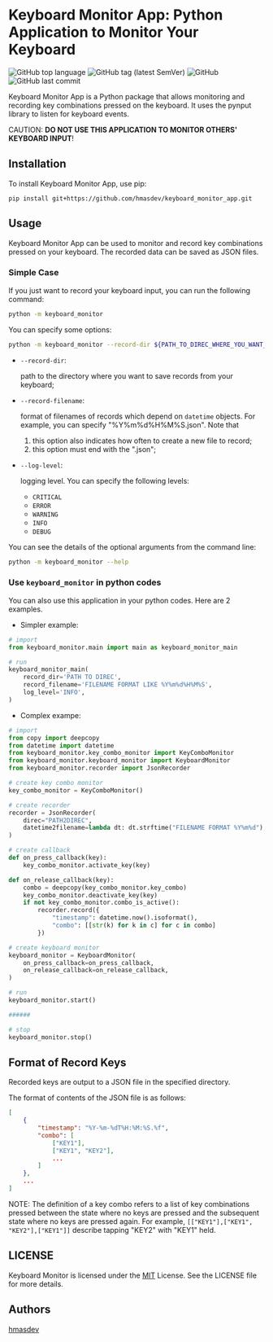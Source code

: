# Keyboard Monitor App: Python Application to Monitor Your Keyboard

![GitHub top language](https://img.shields.io/github/languages/top/hmasdev/keyboard_monitor_app)
![GitHub tag (latest SemVer)](https://img.shields.io/github/v/tag/hmasdev/keyboard_monitor_app?sort=semver)
![GitHub](https://img.shields.io/github/license/hmasdev/keyboard_monitor_app)
![GitHub last commit](https://img.shields.io/github/last-commit/hmasdev/keyboard_monitor_app)

Keyboard Monitor App is a Python package that allows monitoring and recording key combinations pressed on the keyboard. It uses the pynput library to listen for keyboard events.

CAUTION: **DO NOT USE THIS APPLICATION TO MONITOR OTHERS' KEYBOARD INPUT**!

## Installation

To install Keyboard Monitor App, use pip:

```shell
pip install git+https://github.com/hmasdev/keyboard_monitor_app.git
```

## Usage

Keyboard Monitor App can be used to monitor and record key combinations pressed on your keyboard. The recorded data can be saved as JSON files.

### Simple Case

If you just want to record your keyboard input, you can run the following command:

```bash
python -m keyboard_monitor
```

You can specify some options:

```bash
python -m keyboard_monitor --record-dir ${PATH_TO_DIREC_WHERE_YOU_WANT_TO_SAVE_RECORDS} --record-filename ${FILENAME_FORMAT_FOR_RECORDS} --log-level {LOG_LEVEL}
```

- `--record-dir`:

  path to the directory where you want to save records from your keyboard;

- `--record-filename`:

  format of filenames of records which depend on `datetime` objects. For example, you can specify "%Y%m%d%H%M%S.json". Note that

  1. this option also indicates how often to create a new file to record;
  2. this option must end with the ".json";

- `--log-level`:

  logging level. You can specify the following levels:

  - `CRITICAL`
  - `ERROR`
  - `WARNING`
  - `INFO`
  - `DEBUG`

You can see the details of the optional arguments from the command line:

```bash
python -m keyboard_monitor --help
```

### Use `keyboard_monitor` in python codes

You can also use this application in your python codes.
Here are 2 examples.

- Simpler example:

```python
# import
from keyboard_monitor.main import main as keyboard_monitor_main

# run
keyboard_monitor_main(
    record_dir='PATH TO DIREC',
    record_filename='FILENAME FORMAT LIKE %Y%m%d%H%M%S',
    log_level='INFO',
)
```

- Complex exampe:

```python
# import
from copy import deepcopy
from datetime import datetime
from keyboard_monitor.key_combo_monitor import KeyComboMonitor
from keyboard_monitor.keyboard_monitor import KeyboardMonitor
from keyboard_monitor.recorder import JsonRecorder

# create key combo monitor
key_combo_monitor = KeyComboMonitor()

# create recorder
recorder = JsonRecorder(
    direc="PATH2DIREC",
    datetime2filename=lambda dt: dt.strftime("FILENAME FORMAT %Y%m%d"),
)

# create callback
def on_press_callback(key):
    key_combo_monitor.activate_key(key)

def on_release_callback(key):
    combo = deepcopy(key_combo_monitor.key_combo)
    key_combo_monitor.deactivate_key(key)
    if not key_combo_monitor.combo_is_active():
        recorder.record({
            "timestamp": datetime.now().isoformat(),
            "combo": [[str(k) for k in c] for c in combo]
        })

# create keyboard monitor
keyboard_monitor = KeyboardMonitor(
    on_press_callback=on_press_callback,
    on_release_callback=on_release_callback,
)

# run
keyboard_monitor.start()

######

# stop
keyboard_monitor.stop()
```

## Format of Record Keys

Recorded keys are output to a JSON file in the specified directory.

The format of contents of the JSON file is as follows:

```json
[
    {
        "timestamp": "%Y-%m-%dT%H:%M:%S.%f",
        "combo": [
            ["KEY1"],
            ["KEY1", "KEY2"],
            ...
        ]
    },
    ...
]
```

NOTE: The definition of a key combo refers to a list of key combinations pressed between the state where no keys are pressed and the subsequent state where no keys are pressed again. For example, `[["KEY1"],["KEY1", "KEY2"],["KEY1"]]` describe tapping "KEY2" with "KEY1" held.

## LICENSE

Keyboard Monitor is licensed under the [MIT](https://github.com/hmasdev/keyboard_monitor_app/tree/main/LICENSE) License. See the LICENSE file for more details.

## Authors

[hmasdev](https://github.com/hmasdev)
